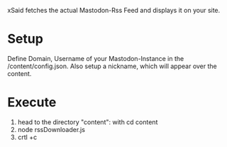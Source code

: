 xSaid fetches the actual Mastodon-Rss Feed and displays it on your site. 

# Setup
Define Domain, Username of your Mastodon-Instance in the /content/config.json. 
Also setup a nickname, which will appear over the content.
# Execute
1. head to the directory "content": with cd content
2. node rssDownloader.js
3. crtl +c 
 